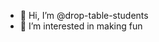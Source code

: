 - 👋 Hi, I’m @drop-table-students
- 👀 I’m interested in making fun

<!---
drop-table-students/drop-table-students is a ✨ special ✨ repository because its `README.md` (this file) appears on your GitHub profile.
You can click the Preview link to take a look at your changes.
--->
